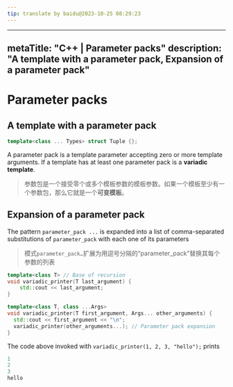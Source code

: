 ```yaml
---
tip: translate by baidu@2023-10-25 08:29:23
---
```

---
metaTitle: "C++ | Parameter packs"
description: "A template with a parameter pack, Expansion of a parameter pack"
---

# Parameter packs



## A template with a parameter pack


```cpp
template<class ... Types> struct Tuple {};

```


A parameter pack is a template parameter accepting zero or more template arguments. If a template has at least one parameter pack is a **variadic template**.

> 参数包是一个接受零个或多个模板参数的模板参数。如果一个模板至少有一个参数包，那么它就是一个**可变模板**。



## Expansion of a parameter pack



The pattern `parameter_pack ...` is expanded into a list of comma-separated substitutions of `parameter_pack` with each one of its parameters

> 模式`parameter_pack…`扩展为用逗号分隔的“parameter_pack”替换其每个参数的列表

```cpp
template<class T> // Base of recursion
void variadic_printer(T last_argument) {
    std::cout << last_argument;
}

template<class T, class ...Args> 
void variadic_printer(T first_argument, Args... other_arguments) {
  std::cout << first_argument << "\n";
  variadic_printer(other_arguments...); // Parameter pack expansion
}

```

The code above invoked with `variadic_printer(1, 2, 3, "hello");` prints

```cpp
1
2
3
hello

```

